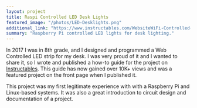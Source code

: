 ```yaml
---
layout: project
title: Raspi Controlled LED Desk Lights
featured_image: "/photos/LED-Desklights.png"
additional_link: "https://www.instructables.com/WebsiteWiFi-Controlled-LED-Strip-With-Raspberry-Pi/"
summary: "Raspberry Pi controlled LED lights for desk lighting."
---
```

In 2017 I was in 8th grade, and I designed and programmed a Web Controlled LED strip for my desk. I was very proud of it and I wanted to share it, so I wrote and published a how-to guide for the project on [Instructables](https://www.instructables.com/WebsiteWiFi-Controlled-LED-Strip-With-Raspberry-Pi/). This guide has now gained over 10K+ views and was a featured project on the front page when I published it.

This project was my first legitimate experience with with a Raspberry Pi and Linux-based systems. It was also a great introduction to circuit design and documentation of a project.
